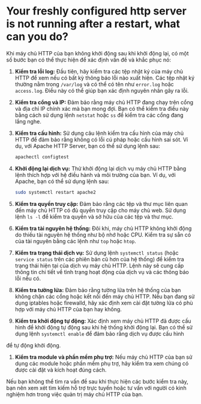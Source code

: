 # Your freshly configured http server is not running after a restart, what can you do?

Khi máy chủ HTTP của bạn không khởi động sau khi khởi động lại, có một số bước bạn có thể thực hiện để xác định vấn đề và khắc phục nó:

1. **Kiểm tra lỗi log:** Đầu tiên, hãy kiểm tra các tệp nhật ký của máy chủ HTTP để xem nếu có bất kỳ thông báo lỗi nào xuất hiện. Các tệp nhật ký thường nằm trong `/var/log` và có thể có tên như `error.log` hoặc `access.log`. Điều này có thể giúp bạn xác định nguyên nhân gây ra lỗi.
2. **Kiểm tra cổng và IP:** Đảm bảo rằng máy chủ HTTP đang chạy trên cổng và địa chỉ IP chính xác mà bạn mong đợi. Bạn có thể kiểm tra điều này bằng cách sử dụng lệnh `netstat` hoặc `ss` để kiểm tra các cổng đang lắng nghe.
3. **Kiểm tra cấu hình:** Sử dụng câu lệnh kiểm tra cấu hình của máy chủ HTTP để đảm bảo rằng không có lỗi cú pháp hoặc cấu hình sai sót. Ví dụ, với Apache HTTP Server, bạn có thể sử dụng lệnh sau:
    
    ```bash
    apachectl configtest
    
    ```
    
4. **Khởi động lại dịch vụ:** Thử khởi động lại dịch vụ máy chủ HTTP bằng lệnh thích hợp với hệ điều hành và môi trường của bạn. Ví dụ, với Apache, bạn có thể sử dụng lệnh sau:
    
    ```bash
    sudo systemctl restart apache2
    
    ```
    
5. **Kiểm tra quyền truy cập:** Đảm bảo rằng các tệp và thư mục liên quan đến máy chủ HTTP có đủ quyền truy cập cho máy chủ web. Sử dụng lệnh `ls -l` để kiểm tra quyền và sở hữu của các tệp và thư mục.
6. **Kiểm tra tài nguyên hệ thống:** Đôi khi, máy chủ HTTP không khởi động do thiếu tài nguyên hệ thống như bộ nhớ hoặc CPU. Kiểm tra sự sẵn có của tài nguyên bằng các lệnh như `top` hoặc `htop`.
7. **Kiểm tra trạng thái dịch vụ:** Sử dụng lệnh `systemctl status` (hoặc `service status` trên các phiên bản cũ hơn của hệ thống) để kiểm tra trạng thái hiện tại của dịch vụ máy chủ HTTP. Lệnh này sẽ cung cấp thông tin chi tiết về tình trạng hoạt động của dịch vụ và các thông báo lỗi nếu có.
8. **Kiểm tra tường lửa:** Đảm bảo rằng tường lửa trên hệ thống của bạn không chặn các cổng hoặc kết nối đến máy chủ HTTP. Nếu bạn đang sử dụng iptables hoặc firewalld, hãy xác định xem cài đặt tường lửa có phù hợp với máy chủ HTTP của bạn hay không.
9. **Kiểm tra khởi động tự động:** Xác định xem máy chủ HTTP đã được cấu hình để khởi động tự động sau khi hệ thống khởi động lại. Bạn có thể sử dụng lệnh `systemctl enable` để đảm bảo rằng dịch vụ được cấu hình

để tự động khởi động.

1. **Kiểm tra module và phần mềm phụ trợ:** Nếu máy chủ HTTP của bạn sử dụng các module hoặc phần mềm phụ trợ, hãy kiểm tra xem chúng có được cài đặt và kích hoạt đúng cách.

Nếu bạn không thể tìm ra vấn đề sau khi thực hiện các bước kiểm tra này, bạn nên xem xét tìm kiếm hỗ trợ trực tuyến hoặc tư vấn với người có kinh nghiệm hơn trong việc quản trị máy chủ HTTP của bạn.